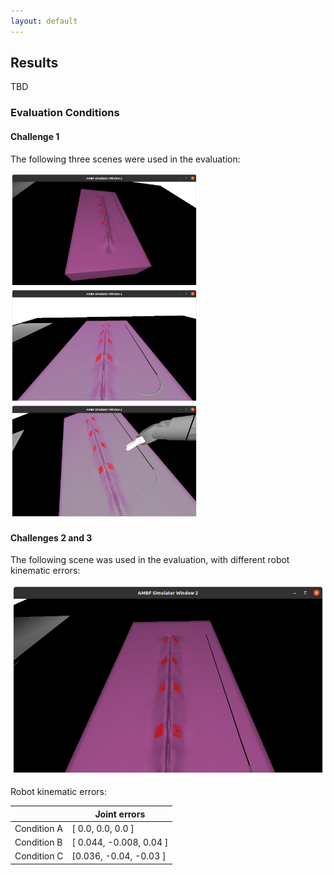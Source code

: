 ```yaml
---
layout: default
---
```


## Results

TBD


### Evaluation Conditions

#### Challenge 1

The following three scenes were used in the evaluation:

<p>
<img src="/surgical-robotics-challenge/challenge-1-scene-a.png" alt="Scene A" style="width:300px">
<img src="/surgical-robotics-challenge/challenge-1-scene-b.png" alt="Scene B" style="width:300px">
<img src="/surgical-robotics-challenge/challenge-1-scene-c.png" alt="Scene C" style="width:300px">
</p>

#### Challenges 2 and 3

The following scene was used in the evaluation, with different robot kinematic errors:

![Challenge 2 Scene](./challenge-2-scene.png)

Robot kinematic errors:

|             | Joint errors |
|-------------|--------------|
| Condition A | [ 0.0, 0.0, 0.0 ] |
| Condition B | [ 0.044, -0.008, 0.04 ] |
| Condition C | [0.036, -0.04, -0.03 ] |
